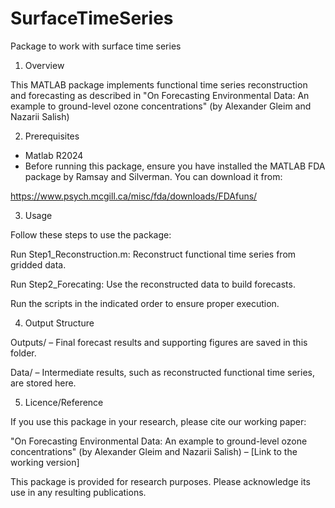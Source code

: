 # SurfaceTimeSeries 
Package to work with surface time series

1) Overview

This MATLAB package implements functional time series reconstruction and forecasting as described in 
"On Forecasting Environmental Data: An example to ground-level ozone concentrations" (by Alexander Gleim and Nazarii Salish) 

2) Prerequisites
- Matlab R2024
- Before running this package, ensure you have installed the MATLAB FDA package by Ramsay and Silverman. You can download it from:

https://www.psych.mcgill.ca/misc/fda/downloads/FDAfuns/

3) Usage

Follow these steps to use the package:

Run Step1_Reconstruction.m: Reconstruct functional time series from gridded data.

Run Step2_Forecating: Use the reconstructed data to build forecasts.

Run the scripts in the indicated order to ensure proper execution.

4) Output Structure

Outputs/ – Final forecast results and supporting figures are saved in this folder.

Data/ – Intermediate results, such as reconstructed functional time series, are stored here.

5) Licence/Reference

If you use this package in your research, please cite our working paper:

"On Forecasting Environmental Data: An example to ground-level ozone concentrations" (by Alexander Gleim and Nazarii Salish) – [Link to the working version]

This package is provided for research purposes. Please acknowledge its use in any resulting publications.
